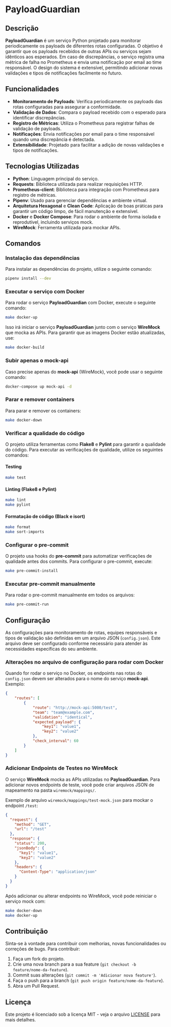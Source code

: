 
# PayloadGuardian

## Descrição

**PayloadGuardian** é um serviço Python projetado para monitorar periodicamente os payloads de diferentes rotas configuradas. O objetivo é garantir que os payloads recebidos de outras APIs ou serviços sejam idênticos aos esperados. Em caso de discrepâncias, o serviço registra uma métrica de falha no Prometheus e envia uma notificação por email ao time responsável. O design do sistema é extensível, permitindo adicionar novas validações e tipos de notificações facilmente no futuro.

## Funcionalidades

- **Monitoramento de Payloads**: Verifica periodicamente os payloads das rotas configuradas para assegurar a conformidade.
- **Validação de Dados**: Compara o payload recebido com o esperado para identificar discrepâncias.
- **Registro de Métricas**: Utiliza o Prometheus para registrar falhas de validação de payloads.
- **Notificações**: Envia notificações por email para o time responsável quando uma discrepância é detectada.
- **Extensibilidade**: Projetado para facilitar a adição de novas validações e tipos de notificações.

## Tecnologias Utilizadas

- **Python**: Linguagem principal do serviço.
- **Requests**: Biblioteca utilizada para realizar requisições HTTP.
- **Prometheus-client**: Biblioteca para integração com Prometheus para registro de métricas.
- **Pipenv**: Usado para gerenciar dependências e ambiente virtual.
- **Arquitetura Hexagonal** e **Clean Code**: Aplicação de boas práticas para garantir um código limpo, de fácil manutenção e extensível.
- **Docker** e **Docker Compose**: Para rodar o ambiente de forma isolada e reprodutível, incluindo serviços mock.
- **WireMock**: Ferramenta utilizada para mockar APIs.

## Comandos

### Instalação das dependências

Para instalar as dependências do projeto, utilize o seguinte comando:

```bash
pipenv install --dev
```

### Executar o serviço com Docker

Para rodar o serviço **PayloadGuardian** com Docker, execute o seguinte comando:

```bash
make docker-up
```

Isso irá iniciar o serviço **PayloadGuardian** junto com o serviço **WireMock** que mocka as APIs. Para garantir que as imagens Docker estão atualizadas, use:

```bash
make docker-build
```

### Subir apenas o mock-api

Caso precise apenas do **mock-api** (WireMock), você pode usar o seguinte comando:

```bash
docker-compose up mock-api -d
```

### Parar e remover containers

Para parar e remover os containers:

```bash
make docker-down
```

### Verificar a qualidade do código

O projeto utiliza ferramentas como **Flake8** e **Pylint** para garantir a qualidade do código. Para executar as verificações de qualidade, utilize os seguintes comandos:

#### Testing

```bash
make test
```

#### Linting (Flake8 e Pylint)

```bash
make lint
make pylint
```

#### Formatação de código (Black e isort)

```bash
make format
make sort-imports
```

### Configurar o pre-commit

O projeto usa hooks do **pre-commit** para automatizar verificações de qualidade antes dos commits. Para configurar o pre-commit, execute:

```bash
make pre-commit-install
```

### Executar pre-commit manualmente

Para rodar o pre-commit manualmente em todos os arquivos:

```bash
make pre-commit-run
```

## Configuração

As configurações para monitoramento de rotas, equipes responsáveis e tipos de validação são definidas em um arquivo JSON (`config.json`). Este arquivo deve ser configurado conforme necessário para atender às necessidades específicas do seu ambiente.

### Alterações no arquivo de configuração para rodar com Docker

Quando for rodar o serviço no Docker, os endpoints nas rotas do `config.json` devem ser alterados para o nome do serviço **mock-api**. Exemplo:

```json
{
    "routes": [
        {
            "route": "http://mock-api:5000/test",
            "team": "team@example.com",
            "validation": "identical",
            "expected_payload": {
                "key1": "value1",
                "key2": "value2"
            },
            "check_interval": 60
        }
    ]
}
```

### Adicionar Endpoints de Testes no WireMock

O serviço **WireMock** mocka as APIs utilizadas no **PayloadGuardian**. Para adicionar novos endpoints de teste, você pode criar arquivos JSON de mapeamento na pasta `wiremock/mappings/`.

Exemplo de arquivo `wiremock/mappings/test-mock.json` para mockar o endpoint `/test`:

```json
{
  "request": {
    "method": "GET",
    "url": "/test"
  },
  "response": {
    "status": 200,
    "jsonBody": {
      "key1": "value1",
      "key2": "value2"
    },
    "headers": {
      "Content-Type": "application/json"
    }
  }
}
```

Após adicionar ou alterar endpoints no WireMock, você pode reiniciar o serviço mock com:

```bash
make docker-down
make docker-up
```

## Contribuição

Sinta-se à vontade para contribuir com melhorias, novas funcionalidades ou correções de bugs. Para contribuir:

1. Faça um fork do projeto.
2. Crie uma nova branch para a sua feature (`git checkout -b feature/nome-da-feature`).
3. Commit suas alterações (`git commit -m 'Adicionar nova feature'`).
4. Faça o push para a branch (`git push origin feature/nome-da-feature`).
5. Abra um Pull Request.

## Licença

Este projeto é licenciado sob a licença MIT - veja o arquivo [LICENSE](LICENSE) para mais detalhes.